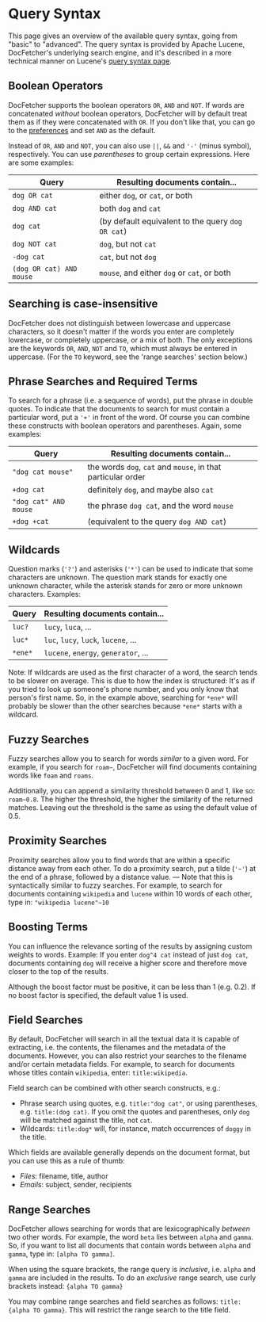 Query Syntax
============
This page gives an overview of the available query syntax, going from "basic" to "advanced". The query syntax is provided by Apache Lucene, DocFetcher's underlying search engine, and it's described in a more technical manner on Lucene's [query syntax page](http://lucene.apache.org/java/3_4_0/queryparsersyntax.html).

Boolean Operators
-----------------
DocFetcher supports the boolean operators `OR`, `AND` and `NOT`. If words are concatenated *without* boolean operators, DocFetcher will by default treat them as if they were concatenated with `OR`. If you don't like that, you can go to the [preferences](Preferences.html) and set `AND` as the default.

Instead of `OR`, `AND` and `NOT`, you can also use `||`, `&&` and `'-'` (minus symbol), respectively. You can use *parentheses* to group certain expressions. Here are some examples:

Query                    | Resulting documents contain...
-------------------------|---------------------------------------------
`dog OR cat`             | either `dog`, or `cat`, or both
`dog AND cat`            | both `dog` and `cat`
`dog cat`                | (by default equivalent to the query `dog OR cat`)
`dog NOT cat`            | `dog`, but not `cat`
`-dog cat`               | `cat`, but not `dog`
`(dog OR cat) AND mouse` | `mouse`, and either `dog` or `cat`, or both


Searching is case-insensitive
-----------------------------
DocFetcher does not distinguish between lowercase and uppercase characters, so it doesn't matter if the words you enter are completely lowercase, or completely uppercase, or a mix of both. The only exceptions are the keywords `OR`, `AND`, `NOT` and `TO`, which must always be entered in uppercase. (For the `TO` keyword, see the 'range searches' section below.)


Phrase Searches and Required Terms
----------------------------------
To search for a phrase (i.e. a sequence of words), put the phrase in double quotes. To indicate that the documents to search for must contain a particular word, put a `'+'` in front of the word. Of course you can combine these constructs with boolean operators and parentheses. Again, some examples:

Query                 | Resulting documents contain...
----------------------|-------------------------------------
`"dog cat mouse"`     | the words `dog`, `cat` and `mouse`, in that particular order
`+dog cat`            | definitely `dog`, and maybe also `cat`
`"dog cat" AND mouse` | the phrase `dog cat`, and the word `mouse`
`+dog +cat`           | (equivalent to the query `dog AND cat`)


Wildcards
---------
Question marks (`'?'`) and asterisks (`'*'`) can be used to indicate that some characters are unknown. The question mark stands for exactly one unknown character, while the asterisk stands for zero or more unknown characters. Examples:

Query        | Resulting documents contain...
-------------|-------------------------------------
`luc?`       | `lucy`, `luca`, ...
`luc*`       | `luc`, `lucy`, `luck`, `lucene`, ...
`*ene*`      | `lucene`, `energy`, `generator`, ...

Note: If wildcards are used as the first character of a word, the search tends to be slower on average. This is due to how the index is structured: It's as if you tried to look up someone's phone number, and you only know that person's first name. So, in the example above, searching for `*ene*` will probably be slower than the other searches because `*ene*` starts with a wildcard.


Fuzzy Searches
--------------
Fuzzy searches allow you to search for words *similar* to a given word. For example, if you search for `roam~`, DocFetcher will find documents containing words like `foam` and `roams`.

Additionally, you can append a similarity threshold between 0 and 1, like so: `roam~0.8`. The higher the threshold, the higher the similarity of the returned matches. Leaving out the threshold is the same as using the default value of 0.5.


Proximity Searches
------------------
Proximity searches allow you to find words that are within a specific distance away from each other. To do a proximity search, put a tilde (`'~'`) at the end of a phrase, followed by a distance value. &mdash; Note that this is syntactically similar to fuzzy searches. For example, to search for documents containing `wikipedia` and `lucene` within 10 words of each other, type in: `"wikipedia lucene"~10`


Boosting Terms
--------------
You can influence the relevance sorting of the results by assigning custom weights to words. Example: If you enter `dog^4 cat` instead of just `dog cat`, documents containing `dog` will receive a higher score and therefore move closer to the top of the results.

Although the boost factor must be positive, it can be less than 1 (e.g. 0.2). If no boost factor is specified, the default value 1 is used.


Field Searches
--------------
By default, DocFetcher will search in all the textual data it is capable of extracting, i.e. the contents, the filenames and the metadata of the documents. However, you can also restrict your searches to the filename and/or certain metadata fields. For example, to search for documents whose titles contain `wikipedia`, enter: `title:wikipedia`.

Field search can be combined with other search constructs, e.g.:

* Phrase search using quotes, e.g. `title:"dog cat"`, or using parentheses, e.g. `title:(dog cat)`. If you omit the quotes and parentheses, only `dog` will be matched against the title, not `cat`.
* Wildcards: `title:dog*` will, for instance, match occurrences of `doggy` in the title.

Which fields are available generally depends on the document format, but you can use this as a rule of thumb:

<!-- Do not translate the following field names (filename, title, etc.) -->
* *Files*: filename, title, author
* *Emails*: subject, sender, recipients


Range Searches
--------------
DocFetcher allows searching for words that are lexicographically *between* two other words. For example, the word `beta` lies between `alpha` and `gamma`. So, if you want to list all documents that contain words between `alpha` and `gamma`, type in: `[alpha TO gamma]`.

When using the square brackets, the range query is *inclusive*, i.e. `alpha` and `gamma` are included in the results. To do an *exclusive* range search, use curly brackets instead: `{alpha TO gamma}`

You may combine range searches and field searches as follows: `title:{alpha TO gamma}`. This will restrict the range search to the title field.
